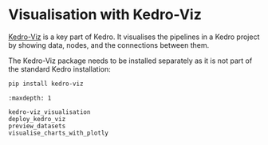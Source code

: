 # Visualisation with Kedro-Viz

[Kedro-Viz](https://github.com/kedro-org/kedro-viz) is a key part of Kedro. It visualises the pipelines in a Kedro project by showing data, nodes, and the connections between them.

The Kedro-Viz package needs to be installed separately as it is not part of the standard Kedro installation:

```bash
pip install kedro-viz
```

```{toctree}
:maxdepth: 1

kedro-viz_visualisation
deploy_kedro_viz
preview_datasets
visualise_charts_with_plotly
```
